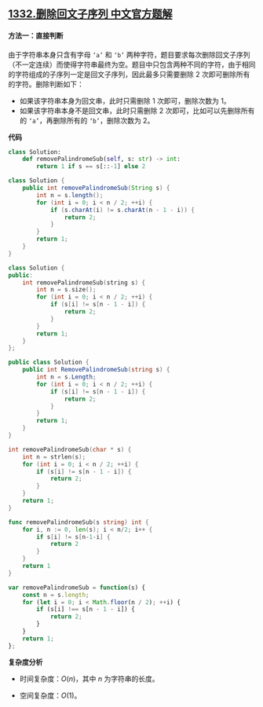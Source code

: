 ## [1332.删除回文子序列 中文官方题解](https://leetcode.cn/problems/remove-palindromic-subsequences/solutions/100000/shan-chu-hui-wen-zi-xu-lie-by-leetcode-s-tqtb)
#### 方法一：直接判断

由于字符串本身只含有字母 $\texttt{`a'}$ 和 $\texttt{`b'}$ 两种字符，题目要求每次删除回文子序列（不一定连续）而使得字符串最终为空。题目中只包含两种不同的字符，由于相同的字符组成的子序列一定是回文子序列，因此最多只需要删除 $2$ 次即可删除所有的字符。删除判断如下：
+ 如果该字符串本身为回文串，此时只需删除 $1$ 次即可，删除次数为 $1$。
+ 如果该字符串本身不是回文串，此时只需删除 $2$ 次即可，比如可以先删除所有的 $\texttt{`a'}$，再删除所有的 $\texttt{`b'}$，删除次数为 $2$。

**代码**

```Python [sol1-Python3]
class Solution:
    def removePalindromeSub(self, s: str) -> int:
        return 1 if s == s[::-1] else 2
```

```Java [sol1-Java]
class Solution {
    public int removePalindromeSub(String s) {
        int n = s.length();
        for (int i = 0; i < n / 2; ++i) {
            if (s.charAt(i) != s.charAt(n - 1 - i)) {
                return 2;
            }
        }
        return 1;
    }
}
```

```C++ [sol1-C++]
class Solution {
public:
    int removePalindromeSub(string s) {
        int n = s.size();
        for (int i = 0; i < n / 2; ++i) {
            if (s[i] != s[n - 1 - i]) {
                return 2;
            }
        }
        return 1;
    }
};
```

```C# [sol1-C#]
public class Solution {
    public int RemovePalindromeSub(string s) {
        int n = s.Length;
        for (int i = 0; i < n / 2; ++i) {
            if (s[i] != s[n - 1 - i]) {
                return 2;
            }
        }
        return 1;
    }
}
```

```C [sol1-C]
int removePalindromeSub(char * s) {
    int n = strlen(s);
    for (int i = 0; i < n / 2; ++i) {
        if (s[i] != s[n - 1 - i]) {
            return 2;
        }
    }
    return 1;
}
```

```go [sol1-Golang]
func removePalindromeSub(s string) int {
    for i, n := 0, len(s); i < n/2; i++ {
        if s[i] != s[n-1-i] {
            return 2
        }
    }
    return 1
}
```

```JavaScript [sol1-JavaScript]
var removePalindromeSub = function(s) {
    const n = s.length;
    for (let i = 0; i < Math.floor(n / 2); ++i) {
        if (s[i] !== s[n - 1 - i]) {
            return 2;
        }
    }
    return 1;
};
```

**复杂度分析**

- 时间复杂度：$O(n)$，其中 $n$ 为字符串的长度。

- 空间复杂度：$O(1)$。